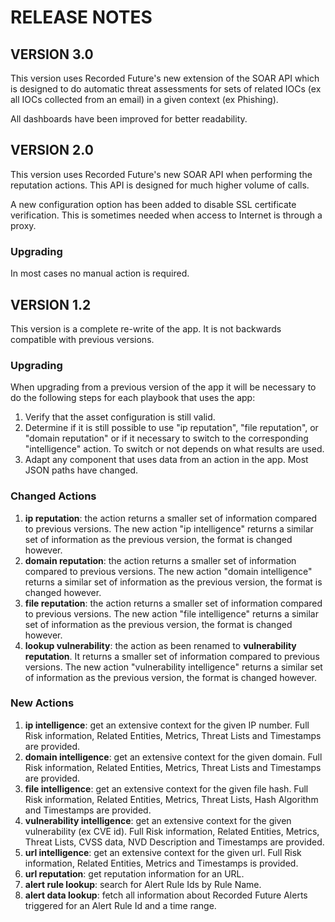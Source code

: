 # RELEASE NOTES

## VERSION 3.0

This version uses Recorded Future's new extension of the SOAR API which is
designed to do automatic threat assessments for sets of related IOCs (ex all IOCs 
collected from an email) in a given context (ex Phishing).

All dashboards have been improved for better readability.

## VERSION 2.0

This version uses Recorded Future's new SOAR API when performing the reputation
actions. This API is designed for much higher volume of calls.

A new configuration option has been added to disable SSL certificate verification.
This is sometimes needed when access to Internet is through a proxy.

### Upgrading

In most cases no manual action is required.

## VERSION 1.2

This version is a complete re-write of the app. It is not backwards compatible
with previous versions.

### Upgrading

When upgrading from a previous version of the app it will be necessary to do
the following steps for each playbook that uses the app:

1. Verify that the asset configuration is still valid.
1. Determine if it is still possible to use "ip reputation", "file reputation",
   or "domain reputation" or if it necessary to switch to the corresponding
   "intelligence" action. To switch or not depends on what results are
   used.
1. Adapt any component that uses data from an action in the app. Most JSON
   paths have changed.

### Changed Actions

1. **ip reputation**: the action returns a smaller set of information 
   compared to previous versions. The new action "ip intelligence" returns
   a similar set of information as the previous version, the format is
   changed however.
1. **domain reputation**: the action returns a smaller set of information 
   compared to previous versions. The new action "domain intelligence" returns
   a similar set of information as the previous version, the format is
   changed however.
1. **file reputation**: the action returns a smaller set of information 
   compared to previous versions. The new action "file intelligence" returns
   a similar set of information as the previous version, the format is
   changed however.
1. **lookup vulnerability**: the action as been renamed to 
   **vulnerability reputation**. It returns a smaller set of information 
   compared to previous versions. The new action "vulnerability intelligence" 
   returns a similar set of information as the previous version, the format is
   changed however.


### New Actions

1. **ip intelligence**: get an extensive context for the given IP number. 
   Full Risk information, Related Entities, Metrics, Threat Lists and 
   Timestamps are provided.
1. **domain intelligence**: get an extensive context for the given domain.
   Full Risk information, Related Entities, Metrics, Threat Lists and 
   Timestamps are provided.
1. **file intelligence**: get an extensive context for the given file hash.
   Full Risk information, Related Entities, Metrics, Threat Lists, Hash
   Algorithm and Timestamps are provided.
1. **vulnerability intelligence**: get an extensive context for the given
   vulnerability (ex CVE id).
   Full Risk information, Related Entities, Metrics, Threat Lists, CVSS 
   data, NVD Description and Timestamps are provided.
1. **url intelligence**: get an extensive context for the given url.
   Full Risk information, Related Entities, Metrics and Timestamps is 
   provided.
1. **url reputation**: get reputation information for an URL.
1. **alert rule lookup**: search for Alert Rule Ids by Rule Name.
1. **alert data lookup**: fetch all information about Recorded Future Alerts 
   triggered for an Alert Rule Id and a time range.
